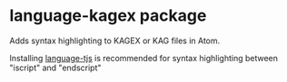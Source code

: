 # language-kagex package

Adds syntax highlighting to KAGEX or KAG files in Atom.

Installing [language-tjs](https://atom.io/packages/language-tjs) is recommended for syntax highlighting between "iscript" and "endscript"
